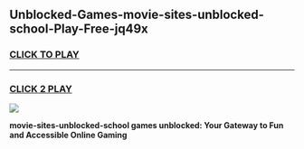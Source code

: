 
## Unblocked-Games-movie-sites-unblocked-school-Play-Free-jq49x
<h3>
<a href="https://premium76.site?title=movie-sites-unblocked-school&ref=12A">CLICK TO PLAY</a></h3>
<hr>

<h3>
<a href="https://premium76.site?title=movie-sites-unblocked-school&ref=12A">CLICK 2 PLAY</a>
  
</h3>

<a href="https://premium76.site?title=movie-sites-unblocked-school&ref=12A"><img src="https://clearcache.store/games.png"></a>


**movie-sites-unblocked-school games unblocked: Your Gateway to Fun and Accessible Online Gaming**
